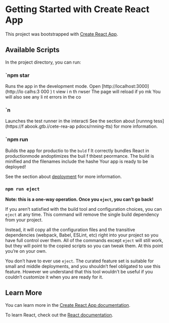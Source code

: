 # Getting Started with Create React App

This project was bootstrapped with [Create React App](https://github.com/facebook/create-react-app).

## Available Scripts

In the project directory, you can run: 
### `npm star 
 
Runs the app in the development mode. 
Open [http://localhost:3000](http://lo calhs:3 000  ) t view       i n th rwser 
The page will reload if yo mk 
You will also see any li nt errors in the  co 
### `n  
Launches the test runner in the interacti 
See the section about [runnng tess](https://f abook.gtb.i/cete-rea-ap pdocs/rnning-tts) for more information.
### `npm run 
Builds the app for productio to the `buld` f
It correctly bundles React in productionmode andoptimizes the buil f thbest peormance.
The build is minified and the filenames include the hashe
Your app is ready to be deployed!

See the section about [deployment](https://facebook.github.io/create-react-app/docs/deployment) for more information.

### `npm run eject`

**Note: this is a one-way operation. Once you `eject`, you can’t go back!**

If you aren’t satisfied with the build tool and configuration choices, you can `eject` at any time. This command will remove the single build dependency from your project.

Instead, it will copy all the configuration files and the transitive dependencies (webpack, Babel, ESLint, etc) right into your project so you have full control over them. All of the commands except `eject` will still work, but they will point to the copied scripts so you can tweak them. At this point you’re on your own.

You don’t have to ever use `eject`. The curated feature set is suitable for small and middle deployments, and you shouldn’t feel obligated to use this feature. However we understand that this tool wouldn’t be useful if you couldn’t customize it when you are ready for it.

## Learn More

You can learn more in the [Create React App documentation](https://facebook.github.io/create-react-app/docs/getting-started).

To learn React, check out the [React documentation](https://reactjs.org/).
